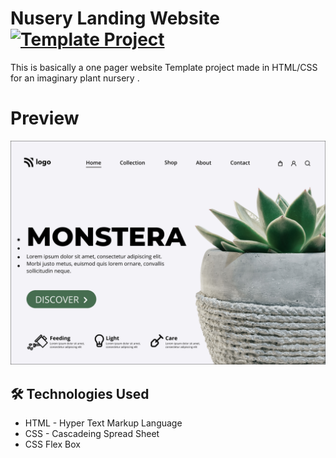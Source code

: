 # Nusery Landing Website [![Template Project](https://img.shields.io/badge/Template-Project-red)](http://www.gnu.org/licenses/a )   

This is basically a one pager website Template project made in HTML/CSS for an imaginary plant nursery .



# Preview
 ![Nursery website](photos/preview.png)

## 🛠 Technologies Used
  - HTML - Hyper Text Markup Language
  - CSS - Cascadeing Spread Sheet
  - CSS Flex Box
 
 
 
